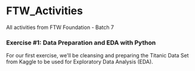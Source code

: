 # FTW_Activities
All activities from FTW Foundation - Batch 7

### Exercise #1: Data Preparation and EDA with Python
For our first exercise, we'll be cleansing and preparing the Titanic Data Set from Kaggle to be used for Exploratory Data Analysis (EDA). 
